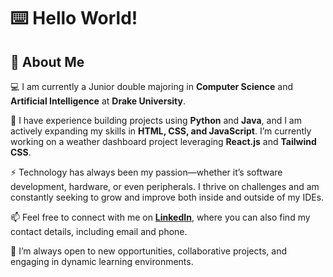 # ⌨️ Hello World!

## 📖 About Me

💻 I am currently a Junior double majoring in **Computer Science** and **Artificial Intelligence** at **Drake University**.

🌱 I have experience building projects using **Python** and **Java**, and I am actively expanding my skills in **HTML, CSS, and JavaScript**. I’m currently working on a weather dashboard project leveraging **React.js** and **Tailwind CSS**.

⚡ Technology has always been my passion—whether it’s software development, hardware, or even peripherals. I thrive on challenges and am constantly seeking to grow and improve both inside and outside of my IDEs.

📫 Feel free to connect with me on **[LinkedIn](linkedin.com/in/jordanomartin)**, where you can also find my contact details, including email and phone.

💞️ I’m always open to new opportunities, collaborative projects, and engaging in dynamic learning environments.



<!---
jrdnmartin/jrdnmartin is a ✨ special ✨ repository because its `README.md` (this file) appears on your GitHub profile.
You can click the Preview link to take a look at your changes.
--->
